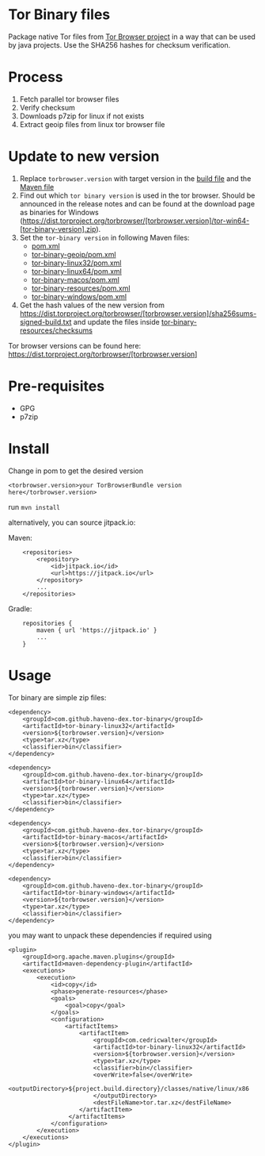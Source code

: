 # Tor Binary files

Package native Tor files from [Tor Browser project](https://www.torproject.org/) in a way that can be used by java projects. Use the SHA256 hashes for checksum verification.

# Process

1. Fetch parallel tor browser files
2. Verify checksum
3. Downloads p7zip for linux if not exists
4. Extract geoip files from linux tor browser file

# Update to new version

1. Replace `torbrowser.version` with target version in the [build file](build.xml) and the [Maven file](pom.xml)
2. Find out which `tor binary version` is used in the tor browser. Should be announced in the release notes and can be found at the download page as binaries for Windows (https://dist.torproject.org/torbrowser/[torbrowser.version]/tor-win64-[tor-binary-version].zip).
3. Set the `tor-binary version` in following Maven files:
   - [pom.xml](pom.xml)
   - [tor-binary-geoip/pom.xml](tor-binary-geoip/pom.xml)
   - [tor-binary-linux32/pom.xml](tor-binary-linux32/pom.xml)
   - [tor-binary-linux64/pom.xml](tor-binary-linux64/pom.xml)
   - [tor-binary-macos/pom.xml](tor-binary-macos/pom.xml)
   - [tor-binary-resources/pom.xml](tor-binary-resources/pom.xml)
   - [tor-binary-windows/pom.xml](tor-binary-windows/pom.xml)
4. Get the hash values of the new version from https://dist.torproject.org/torbrowser/[torbrowser.version]/sha256sums-signed-build.txt and update the files inside [tor-binary-resources/checksums](tor-binary-resources/checksums)

Tor browser versions can be found here: https://dist.torproject.org/torbrowser/[torbrowser.version]

# Pre-requisites

- GPG
- p7zip


# Install

Change in pom to get the desired version

```<torbrowser.version>your TorBrowserBundle version here</torbrowser.version>```

run ```mvn install```

alternatively, you can source jitpack.io:

Maven:
```
    <repositories>
        <repository>
            <id>jitpack.io</id>
            <url>https://jitpack.io</url>
        </repository>
        ...
    </repositories>
```

Gradle:
```
    repositories {
        maven { url 'https://jitpack.io' }
        ...
    }
```

# Usage

Tor binary are simple zip files:

```
<dependency>
    <groupId>com.github.haveno-dex.tor-binary</groupId>
    <artifactId>tor-binary-linux32</artifactId>
    <version>${torbrowser.version}</version>
    <type>tar.xz</type>
    <classifier>bin</classifier>
</dependency>
```
```
<dependency>
    <groupId>com.github.haveno-dex.tor-binary</groupId>
    <artifactId>tor-binary-linux64</artifactId>
    <version>${torbrowser.version}</version>
    <type>tar.xz</type>
    <classifier>bin</classifier>
</dependency>
```
```
<dependency>
    <groupId>com.github.haveno-dex.tor-binary</groupId>
    <artifactId>tor-binary-macos</artifactId>
    <version>${torbrowser.version}</version>
    <type>tar.xz</type>
    <classifier>bin</classifier>
</dependency>
```
```
<dependency>
    <groupId>com.github.haveno-dex.tor-binary</groupId>
    <artifactId>tor-binary-windows</artifactId>
    <version>${torbrowser.version}</version>
    <type>tar.xz</type>
    <classifier>bin</classifier>
</dependency>
```

you may want to unpack these dependencies if required using
```
<plugin>
    <groupId>org.apache.maven.plugins</groupId>
    <artifactId>maven-dependency-plugin</artifactId>
    <executions>
        <execution>
            <id>copy</id>
            <phase>generate-resources</phase>
            <goals>
                <goal>copy</goal>
            </goals>
            <configuration>
                <artifactItems>
                    <artifactItem>
                        <groupId>com.cedricwalter</groupId>
                        <artifactId>tor-binary-linux32</artifactId>
                        <version>${torbrowser.version}</version>
                        <type>tar.xz</type>
                        <classifier>bin</classifier>
                        <overWrite>false</overWrite>
                        <outputDirectory>${project.build.directory}/classes/native/linux/x86
                        </outputDirectory>
                        <destFileName>tor.tar.xz</destFileName>
                    </artifactItem>
                 </artifactItems>
            </configuration>
        </execution>
    </executions>
</plugin>
```
